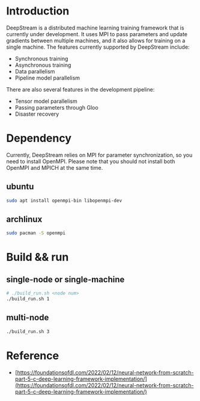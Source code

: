 # Introduction

DeepStream is a distributed machine learning training framework that is currently under development. It uses MPI to pass parameters and update gradients between multiple machines, and it also allows for training on a single machine. The features currently supported by DeepStream include:

- Synchronous training
- Asynchronous training
- Data parallelism
- Pipeline model parallelism

There are also several features in the development pipeline:

- Tensor model parallelism
- Passing parameters through Gloo
- Disaster recovery

# Dependency

Currently, DeepStream relies on MPI for parameter synchronization, so you need to install OpenMPI. Please note that you should not install both OpenMPI and MPICH at the same time.

## ubuntu
```bash
sudo apt install openmpi-bin libopenmpi-dev
```

## archlinux

```bash
sudo pacman -S openmpi
```


# Build && run

## single-node or single-machine
```bash
# ./build_run.sh <node num>
./build_run.sh 1
```

## multi-node
```bash
./build_run.sh 3
```

# Reference

- [https://foundationsofdl.com/2022/02/12/neural-network-from-scratch-part-5-c-deep-learning-framework-implementation/](https://foundationsofdl.com/2022/02/12/neural-network-from-scratch-part-5-c-deep-learning-framework-implementation/)
